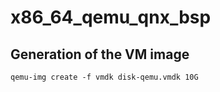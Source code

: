 # x86_64_qemu_qnx_bsp

## Generation of the VM image

```qemu-img create -f vmdk disk-qemu.vmdk 10G```

